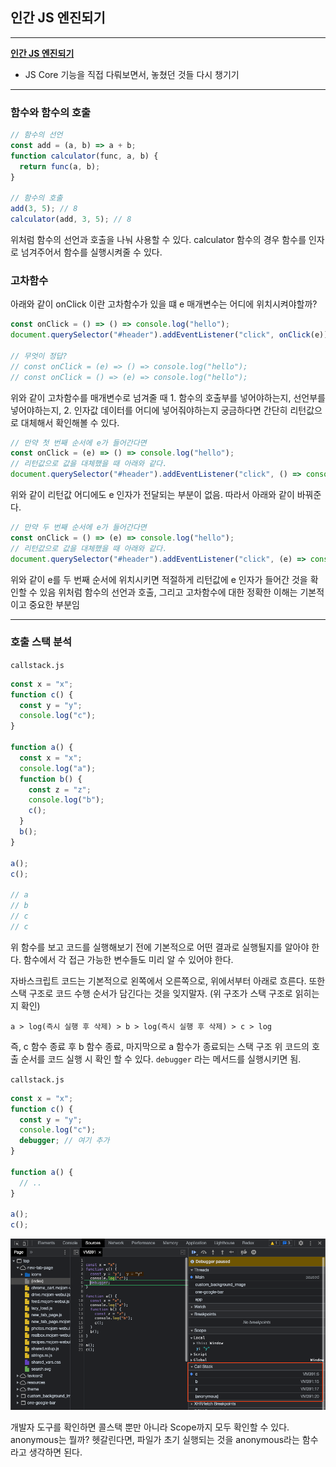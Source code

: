 ﻿## 인간 JS 엔진되기

---

**[인간 JS 엔진되기](https://www.youtube.com/playlist?list=PLcqDmjxt30Rt9wmSlw1u6sBYr-aZmpNB3)**

- JS Core 기능을 직접 다뤄보면서, 놓쳤던 것들 다시 챙기기

---

### 함수와 함수의 호출

```jsx
// 함수의 선언
const add = (a, b) => a + b;
function calculator(func, a, b) {
  return func(a, b);
}

// 함수의 호출
add(3, 5); // 8
calculator(add, 3, 5); // 8
```

위처럼 함수의 선언과 호출을 나눠 사용할 수 있다.
calculator 함수의 경우 함수를 인자로 넘겨주어서 함수를 실행시켜줄 수 있다.

### 고차함수

아래와 같이 onClick 이란 고차함수가 있을 떄 e 매개변수는 어디에 위치시켜야할까?

```jsx
const onClick = () => () => console.log("hello");
document.querySelector("#header").addEventListener("click", onClick(e));

// 무엇이 정답?
// const onClick = (e) => () => console.log("hello");
// const onClick = () => (e) => console.log("hello");
```

위와 같이 고차함수를 매개변수로 넘겨줄 때 1. 함수의 호출부를 넣어야하는지, 선언부를 넣어야하는지, 2. 인자값 데이터를 어디에 넣어줘야하는지 궁금하다면 간단히 리턴값으로 대체해서 확인해볼 수 있다.

```jsx
// 만약 첫 번째 순서에 e가 들어간다면
const onClick = (e) => () => console.log("hello");
// 리턴값으로 값을 대체했을 때 아래와 같다.
document.querySelector("#header").addEventListener("click", () => console.log("hello"));
```

위와 같이 리턴값 어디에도 e 인자가 전달되는 부분이 없음. 따라서 아래와 같이 바꿔준다.

```jsx
// 만약 두 번째 순서에 e가 들어간다면
const onClick = () => (e) => console.log("hello");
// 리턴값으로 값을 대체했을 때 아래와 같다.
document.querySelector("#header").addEventListener("click", (e) => console.log("hello"));
```

위와 같이 e를 두 번째 순서에 위치시키면 적절하게 리턴값에 e 인자가 들어간 것을 확인할 수 있음
위처럼 함수의 선언과 호출, 그리고 고차함수에 대한 정확한 이해는 기본적이고 중요한 부분임

---

### 호출 스택 분석

`callstack.js`

```jsx
const x = "x";
function c() {
  const y = "y";
  console.log("c");
}

function a() {
  const x = "x";
  console.log("a");
  function b() {
    const z = "z";
    console.log("b");
    c();
  }
  b();
}

a();
c();

// a
// b
// c
// c
```

위 함수를 보고 코드를 실행해보기 전에 기본적으로 어떤 결과로 실행될지를 알아야 한다.
함수에서 각 접근 가능한 변수들도 미리 알 수 있어야 한다.

자바스크립트 코드는 기본적으로 왼쪽에서 오른쪽으로, 위에서부터 아래로 흐른다.
또한 스택 구조로 코드 수행 순서가 담긴다는 것을 잊지말자. (위 구조가 스택 구조로 읽히는지 확인)

```
a > log(즉시 실행 후 삭제) > b > log(즉시 실행 후 삭제) > c > log
```

즉, c 함수 종료 후 b 함수 종료, 마지막으로 a 함수가 종료되는 스택 구조
위 코드의 호출 순서를 코드 실행 시 확인 할 수 있다. `debugger` 라는 메서드를 실행시키면 됨.

`callstack.js`

```jsx
const x = "x";
function c() {
  const y = "y";
  console.log("c");
  debugger; // 여기 추가
}

function a() {
  // ..
}

a();
c();
```

![개발자 도구에서 Call Stack을 확인할 수 있다.](../../img/221105-1.png)

개발자 도구를 확인하면 콜스택 뿐만 아니라 Scope까지 모두 확인할 수 있다.
anonymous는 뭘까? 헷갈린다면, 파일가 초기 실행되는 것을 anonymous라는 함수라고 생각하면 된다.
